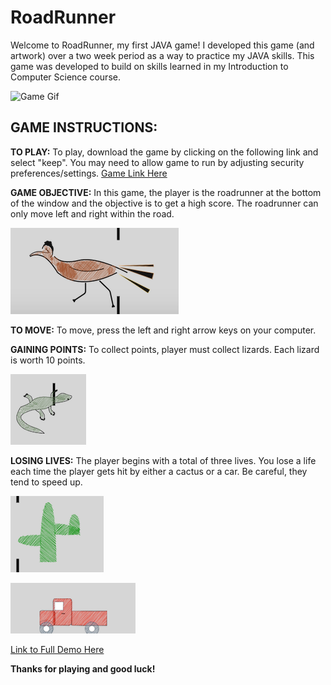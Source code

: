 # RoadRunner
 Welcome to RoadRunner, my first JAVA game! I developed this game (and artwork) over a two week period as a way to practice my JAVA skills. This game was developed to build on skills learned in my Introduction to Computer Science course.

![Game Gif](https://j.gifs.com/XLOzgW.gif)

## **GAME INSTRUCTIONS:**

**TO PLAY:** To play, download the game by clicking on the following link and select "keep". You may need to allow game to run by adjusting security preferences/settings. [Game Link Here](https://github.com/gmstern/roadrunner/raw/master/roadrunner.jar)

**GAME OBJECTIVE:** In this game, the player is the roadrunner at the bottom of the window and the objective is to get a high score. The roadrunner can only move left and right within the road. 

![Player](birdPic.png)

**TO MOVE:** To move, press the left and right arrow keys on your computer. 

**GAINING POINTS:** To collect points, player must collect lizards. Each lizard is worth 10 points.

![Lizard](lizardPic.png)

**LOSING LIVES:** The player begins with a total of three lives. You lose a life each time the player gets hit by either a cactus or a car. Be careful, they tend to speed up.

![Cactus](cactusPic.png)

![Car](carPic.png)

[Link to Full Demo Here](https://youtu.be/GjLHMNIQxLs)


**Thanks for playing and good luck!**